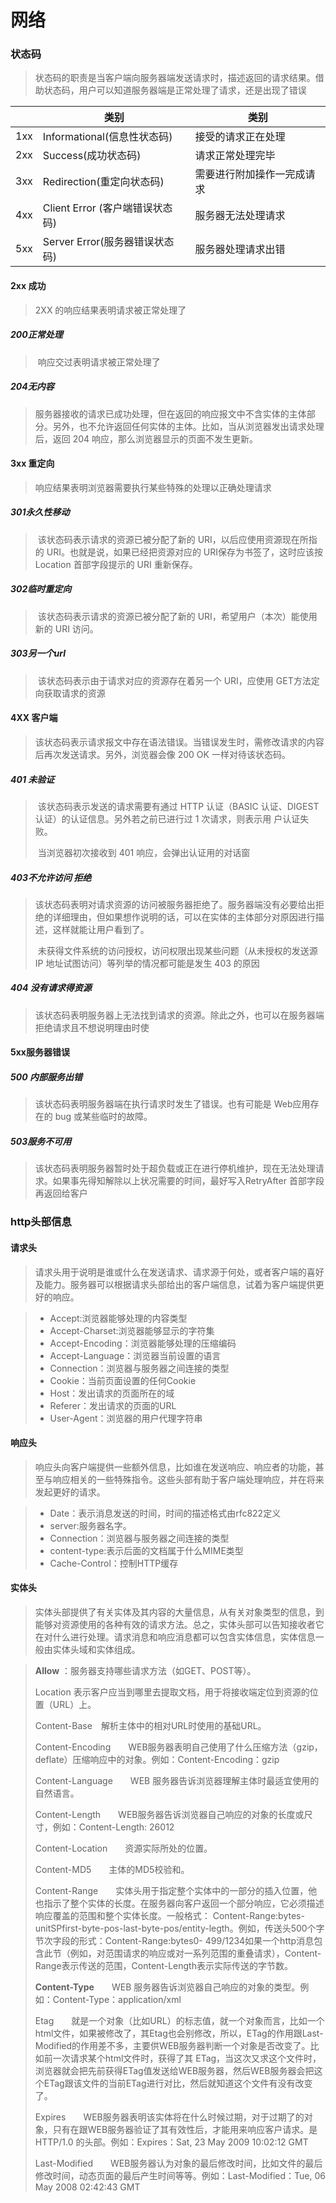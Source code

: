 # 网络

### 状态码

> 状态码的职责是当客户端向服务器端发送请求时，描述返回的请求结果。借助状态码，用户可以知道服务器端是正常处理了请求，还是出现了错误

|      | 类别                            | 类别                       |
| ---- | ------------------------------- | -------------------------- |
| 1xx  | Informational(信息性状态码)     | 接受的请求正在处理         |
| 2xx  | Success(成功状态码)             | 请求正常处理完毕           |
| 3xx  | Redirection(重定向状态码)       | 需要进行附加操作一完成请求 |
| 4xx  | Client Error (客户端错误状态码) | 服务器无法处理请求         |
| 5xx  | Server Error(服务器错误状态码)  | 服务器处理请求出错         |

#### 2xx 成功

> 2XX 的响应结果表明请求被正常处理了

##### 	200正常处理

> ​	响应交过表明请求被正常处理了

##### 	204无内容

> ​	服务器接收的请求已成功处理，但在返回的响应报文中不含实体的主体部分。另外，也不允许返回任何实体的主体。比如，当从浏览器发出请求处理后，返回 204 响应，那么浏览器显示的页面不发生更新。

#### 3xx 重定向

> 响应结果表明浏览器需要执行某些特殊的处理以正确处理请求

##### 	301永久性移动

> ​	该状态码表示请求的资源已被分配了新的 URI，以后应使用资源现在所指的 URI。也就是说，如果已经把资源对应的 URI保存为书签了，这时应该按 Location 首部字段提示的 URI 重新保存。

##### 	302临时重定向

> ​	该状态码表示请求的资源已被分配了新的 URI，希望用户（本次）能使用新的 URI 访问。

##### 303另一个url

> ​	该状态码表示由于请求对应的资源存在着另一个 URI，应使用 GET方法定向获取请求的资源

#### 4XX 客户端

> ​	该状态码表示请求报文中存在语法错误。当错误发生时，需修改请求的内容后再次发送请求。另外，浏览器会像 200 OK 一样对待该状态码。

##### 401 未验证

> ​	该状态码表示发送的请求需要有通过 HTTP 认证（BASIC 认证、DIGEST 认证）的认证信息。另外若之前已进行过 1 次请求，则表示用 户认证失败。
>
> ​	当浏览器初次接收到 401 响应，会弹出认证用的对话窗

##### 403不允许访问 拒绝

> ​	该状态码表明对请求资源的访问被服务器拒绝了。服务器端没有必要给出拒绝的详细理由，但如果想作说明的话，可以在实体的主体部分对原因进行描述，这样就能让用户看到了。
>
> ​	未获得文件系统的访问授权，访问权限出现某些问题（从未授权的发送源 IP 地址试图访问）等列举的情况都可能是发生 403 的原因

##### 404 没有请求得资源

> ​	该状态码表明服务器上无法找到请求的资源。除此之外，也可以在服务器端拒绝请求且不想说明理由时使

#### 5xx服务器错误

##### 500 内部服务出错

> 该状态码表明服务器端在执行请求时发生了错误。也有可能是 Web应用存在的 bug 或某些临时的故障。

##### 503服务不可用

> 该状态码表明服务器暂时处于超负载或正在进行停机维护，现在无法处理请求。如果事先得知解除以上状况需要的时间，最好写入RetryAfter 首部字段再返回给客户

### http头部信息

#### 请求头

> 请求头用于说明是谁或什么在发送请求、请求源于何处，或者客户端的喜好及能力。服务器可以根据请求头部给出的客户端信息，试着为客户端提供更好的响应。

> - Accept:浏览器能够处理的内容类型
> - Accept-Charset:浏览器能够显示的字符集
> - Accept-Encoding：浏览器能够处理的压缩编码
> - Accept-Language：浏览器当前设置的语言
> - Connection：浏览器与服务器之间连接的类型
> - Cookie：当前页面设置的任何Cookie
> - Host：发出请求的页面所在的域
> - Referer：发出请求的页面的URL
> - User-Agent：浏览器的用户代理字符串

#### 响应头

> 响应头向客户端提供一些额外信息，比如谁在发送响应、响应者的功能，甚至与响应相关的一些特殊指令。这些头部有助于客户端处理响应，并在将来发起更好的请求。

> - Date：表示消息发送的时间，时间的描述格式由rfc822定义
> - server:服务器名字。
> - Connection：浏览器与服务器之间连接的类型
> - content-type:表示后面的文档属于什么MIME类型
> - Cache-Control：控制HTTP缓存

[http请求头]: https://blog.csdn.net/wangzhen_csdn/article/details/80776991

#### 实体头

> 实体头部提供了有关实体及其内容的大量信息，从有关对象类型的信息，到能够对资源使用的各种有效的请求方法。总之，实体头部可以告知接收者它在对什么进行处理。请求消息和响应消息都可以包含实体信息，实体信息一般由实体头域和实体组成。

> **Allow** ：服务器支持哪些请求方法（如GET、POST等）。
>
> Location 表示客户应当到哪里去提取文档，用于将接收端定位到资源的位置（URL）上。
>
> Content-Base　解析主体中的相对URL时使用的基础URL。
>
> Content-Encoding　　WEB服务器表明自己使用了什么压缩方法（gzip，deflate）压缩响应中的对象。例如：Content-Encoding：gzip
>
> Content-Language　　WEB 服务器告诉浏览器理解主体时最适宜使用的自然语言。
>
> Content-Length　　WEB服务器告诉浏览器自己响应的对象的长度或尺寸，例如：Content-Length: 26012
>
> Content-Location　　资源实际所处的位置。
>
> Content-MD5　　主体的MD5校验和。
>
> Content-Range　　实体头用于指定整个实体中的一部分的插入位置，他也指示了整个实体的长度。在服务器向客户返回一个部分响应，它必须描述响应覆盖的范围和整个实体长度。一般格式： Content-Range:bytes-unitSPfirst-byte-pos-last-byte-pos/entity-legth。例如，传送头500个字节次字段的形式：Content-Range:bytes0- 499/1234如果一个http消息包含此节（例如，对范围请求的响应或对一系列范围的重叠请求），Content-Range表示传送的范围，Content-Length表示实际传送的字节数。
>
> **Content-Type**　　WEB 服务器告诉浏览器自己响应的对象的类型。例如：Content-Type：application/xml
>
> Etag　　就是一个对象（比如URL）的标志值，就一个对象而言，比如一个html文件，如果被修改了，其Etag也会别修改，所以，ETag的作用跟Last-Modified的作用差不多，主要供WEB服务器判断一个对象是否改变了。比如前一次请求某个html文件时，获得了其 ETag，当这次又求这个文件时，浏览器就会把先前获得ETag值发送给WEB服务器，然后WEB服务器会把这个ETag跟该文件的当前ETag进行对比，然后就知道这个文件有没有改变了。
>
> Expires　　WEB服务器表明该实体将在什么时候过期，对于过期了的对象，只有在跟WEB服务器验证了其有效性后，才能用来响应客户请求。是 HTTP/1.0 的头部。例如：Expires：Sat, 23 May 2009 10:02:12 GMT
>
> Last-Modified　　WEB服务器认为对象的最后修改时间，比如文件的最后修改时间，动态页面的最后产生时间等等。例如：Last-Modified：Tue, 06 May 2008 02:42:43 GMT

